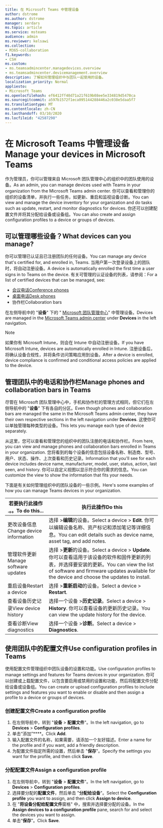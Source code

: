 ```yaml
---
title: 在 Microsoft Teams 中管理设备
author: dstrome
ms.author: dstrome
manager: serdars
ms.topic: article
ms.service: msteams
audience: admin
ms.reviewer: kelsawi
ms.collection:
- M365-collaboration
f1.keywords:
- CSH
ms.custom:
- ms.teamsadmincenter.managedevices.overview
- ms.teamsadmincenter.devicemanagement.overview
description: 了解如何管理组织中与团队一起使用的设备。
localization_priority: Normal
appliesto:
- Microsoft Teams
ms.openlocfilehash: ef6412ff40d71a21f619b08ee5e334819d5470ca
ms.sourcegitcommit: a597b1572f1eca095144288446a2c038e5daa5f7
ms.translationtype: MT
ms.contentlocale: zh-CN
ms.lasthandoff: 03/10/2020
ms.locfileid: "42587298"
---
```

# <a name="manage-your-devices-in-microsoft-teams"></a><span data-ttu-id="3c591-103">在 Microsoft Teams 中管理设备</span><span class="sxs-lookup"><span data-stu-id="3c591-103">Manage your devices in Microsoft Teams</span></span>

<span data-ttu-id="3c591-104">作为管理员，你可以管理来自 Microsoft 团队管理中心的组织中的团队使用的设备。</span><span class="sxs-lookup"><span data-stu-id="3c591-104">As an admin, you can manage devices used with Teams in your organization from the Microsoft Teams admin center.</span></span> <span data-ttu-id="3c591-105">你可以查看和管理你的组织的设备清单，并执行一些任务，如更新、重启和监视设备诊断。</span><span class="sxs-lookup"><span data-stu-id="3c591-105">You can view and manage the device inventory for your organization and do tasks such as update, restart, and monitor diagnostics for devices.</span></span> <span data-ttu-id="3c591-106">你还可以创建配置文件并将其分配给设备或设备组。</span><span class="sxs-lookup"><span data-stu-id="3c591-106">You can also create and assign configuration profiles to a device or groups of devices.</span></span> 

## <a name="what-devices-can-you-manage"></a><span data-ttu-id="3c591-107">可以管理哪些设备？</span><span class="sxs-lookup"><span data-stu-id="3c591-107">What devices can you manage?</span></span>
<span data-ttu-id="3c591-108">你可以管理已认证且已注册团队的任何设备。</span><span class="sxs-lookup"><span data-stu-id="3c591-108">You can manage any device that's certified for, and enrolled in, Teams.</span></span> <span data-ttu-id="3c591-109">当用户第一次登录设备上的团队时，将自动注册设备。</span><span class="sxs-lookup"><span data-stu-id="3c591-109">A device is automatically enrolled the first time a user signs in to Teams on the device.</span></span> <span data-ttu-id="3c591-110">有关可管理的认证设备的列表，请参阅：</span><span class="sxs-lookup"><span data-stu-id="3c591-110">For a list of certified devices that can be managed, see:</span></span>

- [<span data-ttu-id="3c591-111">会议电话</span><span class="sxs-lookup"><span data-stu-id="3c591-111">Conference phones</span></span>](https://products.office.com/microsoft-teams/across-devices/devices/category?devicetype=16)
- [<span data-ttu-id="3c591-112">桌面电话</span><span class="sxs-lookup"><span data-stu-id="3c591-112">Desk phones</span></span>](https://products.office.com/microsoft-teams/across-devices/devices/category?devicetype=34)
- <span data-ttu-id="3c591-113">协作栏</span><span class="sxs-lookup"><span data-stu-id="3c591-113">Collaboration bars</span></span>

<span data-ttu-id="3c591-114">在左侧导航中的 "**设备**" 下的 " [Microsoft 团队管理中心](https://admin.teams.microsoft.com)" 中管理设备。</span><span class="sxs-lookup"><span data-stu-id="3c591-114">Devices are managed in the [Microsoft Teams admin center](https://admin.teams.microsoft.com) under **Devices** in the left navigation.</span></span>

> [!NOTE]
> <span data-ttu-id="3c591-115">如果你有 Microsoft Intune，则会在 Intune 中自动注册设备。</span><span class="sxs-lookup"><span data-stu-id="3c591-115">If you have Microsoft Intune, devices are automatically enrolled in Intune.</span></span> <span data-ttu-id="3c591-116">注册设备后，将确认设备合规性，并将条件访问策略应用到设备。</span><span class="sxs-lookup"><span data-stu-id="3c591-116">After a device is enrolled, device compliance is confirmed and conditional access policies are applied to the device.</span></span>

## <a name="manage-phones-and-collaboration-bars-in-teams"></a><span data-ttu-id="3c591-117">管理团队中的电话和协作栏</span><span class="sxs-lookup"><span data-stu-id="3c591-117">Manage phones and collaboration bars in Teams</span></span>

<span data-ttu-id="3c591-118">尽管在 Microsoft 团队管理中心中，手机和协作栏的管理方式相同，但它们在左侧导航中的 "**设备**" 下有各自的分区。</span><span class="sxs-lookup"><span data-stu-id="3c591-118">Even though phones and collaboration bars are managed the same in the Microsoft Teams admin center, they have their own respective sections in the left navigation under **Devices**.</span></span> <span data-ttu-id="3c591-119">这使你可以单独管理每种类型的设备。</span><span class="sxs-lookup"><span data-stu-id="3c591-119">This lets you manage each type of device separately.</span></span>

<span data-ttu-id="3c591-120">从这里，您可以查看和管理您的组织中的团队注册的电话和协作栏。</span><span class="sxs-lookup"><span data-stu-id="3c591-120">From here, you can view and manage phones and collaboration bars enrolled in Teams in your organization.</span></span> <span data-ttu-id="3c591-121">您将看到的每个设备的信息包括设备名称、制造商、型号、用户、状态、操作、上次查看和历史记录。</span><span class="sxs-lookup"><span data-stu-id="3c591-121">Information that you'll see for each device includes device name, manufacturer, model, user, status, action, last seen, and history.</span></span> <span data-ttu-id="3c591-122">你可以自定义视图以显示符合你的需求的信息。</span><span class="sxs-lookup"><span data-stu-id="3c591-122">You can customize the view to show the information that fits your needs.</span></span>

<span data-ttu-id="3c591-123">下面是有关如何管理组织中的团队设备的一些示例。</span><span class="sxs-lookup"><span data-stu-id="3c591-123">Here's some examples of how you can manage Teams devices in your organization.</span></span>  
    
|<span data-ttu-id="3c591-124">若要执行此操作 .。。</span><span class="sxs-lookup"><span data-stu-id="3c591-124">To do this...</span></span>  |<span data-ttu-id="3c591-125">执行此操作</span><span class="sxs-lookup"><span data-stu-id="3c591-125">Do this</span></span> |
|---------|---------|
|<span data-ttu-id="3c591-126">更改设备信息</span><span class="sxs-lookup"><span data-stu-id="3c591-126">Change device information</span></span>   | <span data-ttu-id="3c591-127">选择 >**编辑**的设备。</span><span class="sxs-lookup"><span data-stu-id="3c591-127">Select a device > **Edit**.</span></span> <span data-ttu-id="3c591-128">你可以编辑设备名称、资产标记和添加笔记等详细信息。</span><span class="sxs-lookup"><span data-stu-id="3c591-128">You can edit details such as device name, asset tag, and add notes.</span></span>     |
|<span data-ttu-id="3c591-129">管理软件更新</span><span class="sxs-lookup"><span data-stu-id="3c591-129">Manage software updates</span></span>   |<span data-ttu-id="3c591-130">选择 >**更新**的设备。</span><span class="sxs-lookup"><span data-stu-id="3c591-130">Select a device > **Update**.</span></span> <span data-ttu-id="3c591-131">你可以查看适用于该设备的软件和固件更新的列表，并选择要安装的更新。</span><span class="sxs-lookup"><span data-stu-id="3c591-131">You can view the list of software and firmware updates available for the device and choose the updates to install.</span></span>    |
|<span data-ttu-id="3c591-132">重启设备</span><span class="sxs-lookup"><span data-stu-id="3c591-132">Restart a device</span></span>   |<span data-ttu-id="3c591-133">选择 >**重新启动**的设备。</span><span class="sxs-lookup"><span data-stu-id="3c591-133">Select a device > **Restart**.</span></span>          |
|<span data-ttu-id="3c591-134">查看设备历史记录</span><span class="sxs-lookup"><span data-stu-id="3c591-134">View device history</span></span>  | <span data-ttu-id="3c591-135">选择一个设备 >**历史记录**。</span><span class="sxs-lookup"><span data-stu-id="3c591-135">Select a device > **History**.</span></span> <span data-ttu-id="3c591-136">你可以查看设备的更新历史记录。</span><span class="sxs-lookup"><span data-stu-id="3c591-136">You can view the update history for the device.</span></span>     |
|<span data-ttu-id="3c591-137">查看诊断</span><span class="sxs-lookup"><span data-stu-id="3c591-137">View diagnostics</span></span>  | <span data-ttu-id="3c591-138">选择一个设备 >**诊断**。</span><span class="sxs-lookup"><span data-stu-id="3c591-138">Select a device > **Diagnostics**.</span></span>        |

## <a name="use-configuration-profiles-in-teams"></a><span data-ttu-id="3c591-139">使用团队中的配置文件</span><span class="sxs-lookup"><span data-stu-id="3c591-139">Use configuration profiles in Teams</span></span>

<span data-ttu-id="3c591-140">使用配置文件管理组织中团队设备的设置和功能。</span><span class="sxs-lookup"><span data-stu-id="3c591-140">Use configuration profiles to manage settings and features for Teams devices in your organization.</span></span> <span data-ttu-id="3c591-141">你可以创建或上载配置文件，以包含要启用或禁用的设置和功能，然后将配置文件分配给设备或设备组。</span><span class="sxs-lookup"><span data-stu-id="3c591-141">You can create or upload configuration profiles to include settings and features you want to enable or disable and then assign a profile to a device or groups of devices.</span></span> 

### <a name="create-a-configuration-profile"></a><span data-ttu-id="3c591-142">创建配置文件</span><span class="sxs-lookup"><span data-stu-id="3c591-142">Create a configuration profile</span></span>

1. <span data-ttu-id="3c591-143">在左侧导航中，转到 "**设备** > **配置文件**"。</span><span class="sxs-lookup"><span data-stu-id="3c591-143">In the left navigation, go to **Devices** > **Configuration profiles**.</span></span>
2. <span data-ttu-id="3c591-144">单击“添加”\*\*\*\*。</span><span class="sxs-lookup"><span data-stu-id="3c591-144">Click **Add**.</span></span>
3. <span data-ttu-id="3c591-145">输入配置文件的名称，如果需要，请添加一个友好描述。</span><span class="sxs-lookup"><span data-stu-id="3c591-145">Enter a name for the profile and if you want, add a friendly description.</span></span>
4. <span data-ttu-id="3c591-146">为配置文件指定所需的设置，然后单击 "**保存**"。</span><span class="sxs-lookup"><span data-stu-id="3c591-146">Specify the settings you want for the profile, and then click **Save**.</span></span>

### <a name="assign-a-configuration-profile"></a><span data-ttu-id="3c591-147">分配配置文件</span><span class="sxs-lookup"><span data-stu-id="3c591-147">Assign a configuration profile</span></span>

1. <span data-ttu-id="3c591-148">在左侧导航中，转到 "**设备** > **配置文件**"。</span><span class="sxs-lookup"><span data-stu-id="3c591-148">In the left navigation, go to **Devices** > **Configuration profiles**.</span></span>
2. <span data-ttu-id="3c591-149">选择要分配的**配置文件**，然后单击 "**分配给设备**"。</span><span class="sxs-lookup"><span data-stu-id="3c591-149">Select the **Configuration profile** you want to assign, and then click **Assign to device**.</span></span>  
3. <span data-ttu-id="3c591-150">在 "**将设备分配给配置文件**窗格" 中，搜索并选择要分配的设备。</span><span class="sxs-lookup"><span data-stu-id="3c591-150">In the **Assign devices to a configuration profile** pane, search for and select the devices you want to assign.</span></span>
4. <span data-ttu-id="3c591-151">单击“**保存**”。</span><span class="sxs-lookup"><span data-stu-id="3c591-151">Click **Save**.</span></span>
